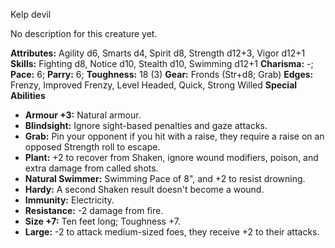 Kelp devil

No description for this creature yet.

**Attributes:** Agility d6, Smarts d4, Spirit d8, Strength d12+3, Vigor
d12+1
**Skills:** Fighting d8, Notice d10, Stealth d10, Swimming d12+1
**Charisma:** -; **Pace:** 6; **Parry:** 6; **Toughness:** 18 (3)
**Gear:** Fronds (Str+d8; Grab)
**Edges:** Frenzy, Improved Frenzy, Level Headed, Quick, Strong Willed
**Special Abilities**
- **Armour +3:** Natural armour.
- **Blindsight:** Ignore sight-based penalties and gaze attacks.
- **Grab:** Pin your opponent if you hit with a raise, they require a
raise on an opposed Strength roll to escape.
- **Plant:** +2 to recover from Shaken, ignore wound modifiers, poison,
and extra damage from called shots.
- **Natural Swimmer:** Swimming Pace of 8", and +2 to resist drowning.
- **Hardy:** A second Shaken result doesn't become a wound.
- **Immunity:** Electricity.
- **Resistance:** -2 damage from fire.
- **Size +7:** Ten feet long; Toughness +7.
- **Large:** -2 to attack medium-sized foes, they receive +2 to their
attacks.

